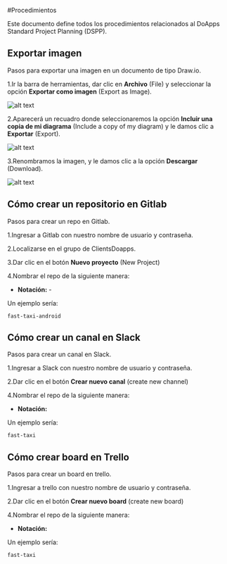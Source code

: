 #Procedimientos

Este documento define todos los procedimientos relacionados al DoApps Standard Project Planning (DSPP).


## Exportar imagen

Pasos para exportar una imagen en un documento de tipo Draw.io.

1.Ir la barra de herramientas, dar clic en **Archivo** (File) y seleccionar la opción **Exportar como imagen** (Export as Image).

![alt text][logo]

[logo]:
https://github.com/doapps/dspp/tree/master/docs/images/Paso01.png


2.Aparecerá un recuadro donde seleccionaremos la opción **Incluir una copia de mi diagrama** (Include a copy of my diagram) y le damos clic a **Exportar** (Export).

![alt text][logo]

[logo]:
https://github.com/doapps/dspp/tree/master/docs/images/Paso02.png


3.Renombramos la imagen, y le damos clic a la opción **Descargar** (Download).

![alt text][logo]

[logo]:
https://github.com/doapps/dspp/tree/master/docs/images/Paso03.png


## Cómo crear un repositorio en Gitlab

Pasos para crear un repo en Gitlab.

1.Ingresar a Gitlab con nuestro nombre de usuario y contraseña.

2.Localizarse en el grupo de ClientsDoapps.

3.Dar clic en el botón **Nuevo proyecto** (New Project)

4.Nombrar el repo de la siguiente manera:

- **Notación:** <namespace>-<target>

 Un ejemplo sería:
 ```
fast-taxi-android
 ```

## Cómo crear un canal en Slack

Pasos para crear un canal en Slack.

1.Ingresar a Slack con nuestro nombre de usuario y contraseña.

2.Dar clic en el botón **Crear nuevo canal** (create new channel)

4.Nombrar el repo de la siguiente manera:

- **Notación:** <namespace>

 Un ejemplo sería:
 ```
fast-taxi
 ```

## Cómo crear board en Trello

Pasos para crear un board en trello.

1.Ingresar a trello con nuestro nombre de usuario y contraseña.

2.Dar clic en el botón **Crear nuevo board** (create new board)

4.Nombrar el repo de la siguiente manera:

- **Notación:** <namespace>

 Un ejemplo sería:
 ```
fast-taxi
 ```
